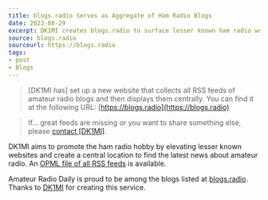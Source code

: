 ```yaml
---
title: blogs.radio Serves as Aggregate of Ham Radio Blogs
date: 2023-08-29
excerpt: DK1MI creates blogs.radio to surface lesser known ham radio websites.
source: blogs.radio
sourceurl: https://blogs.radio
tags:
- post
- Blogs
---
```

> [DK1MI has] set up a new website that collects all RSS feeds of amateur radio blogs and then displays them centrally. You can find it at the following URL: [https://blogs.radio](https://blogs.radio)

> If... great feeds are missing or you want to share something else, please [contact [DK1MI]](https://dk1mi.radio/about).

DK1MI aims to promote the ham radio hobby by elevating lesser known websites and create a central location to find the latest news about amateur radio. An [OPML file of all RSS feeds](https://codeberg.org/mclemens/Ham-Radio-RSS-Feeds) is available.

Amateur Radio Daily is proud to be among the blogs listed at [blogs.radio](https://blogs.radio). Thanks to [DK1MI](https://dk1mi.radio/) for creating this service.